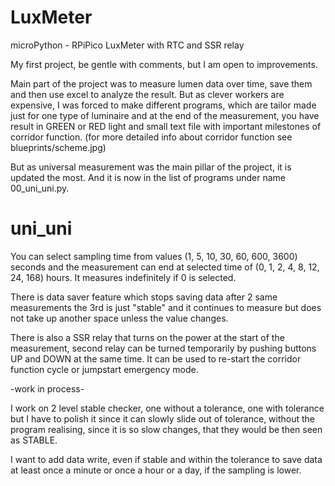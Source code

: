 # LuxMeter
microPython - RPiPico LuxMeter with RTC and SSR relay

My first project, be gentle with comments, but I am open to improvements.


Main part of the project was to measure lumen data over time, save them and then use excel to analyze the result.
But as clever workers are expensive, I was forced to make different programs, which are tailor made just for one type of 
luminaire and at the end of the measurement, you have result in GREEN or RED light and small text file with important 
milestones of corridor function. (for more detailed info about corridor function see blueprints/scheme.jpg)

But as universal measurement was the main pillar of the project, it is updated the most. And it is now in the list of 
programs under name 00_uni_uni.py.

# uni_uni
You can select sampling time from values (1, 5, 10, 30, 60, 600, 3600) seconds and the measurement can end at selected 
time of (0, 1, 2, 4, 8, 12, 24, 168) hours. It measures indefinitely if 0 is selected.

There is data saver feature which stops saving data after 2 same measurements the 3rd is just "stable" and it continues 
to measure but does not take up another space unless the value changes.

There is also a SSR relay that turns on the power at the start of the measurement, second relay can be turned temporarily
by pushing buttons UP and DOWN at the same time. It can be used to re-start the corridor function cycle or jumpstart
emergency mode.

-work in process-

I work on 2 level stable checker, one without a tolerance, one with tolerance but I have to polish it since it can 
slowly slide out of tolerance, without the program realising, since it is so slow changes, that they would be then 
seen as STABLE.

I want to add data write, even if stable and within the tolerance to save data at least once a minute or once a hour 
or a day, if the sampling is lower.
